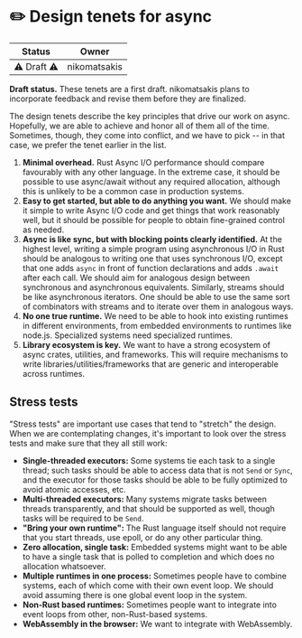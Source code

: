 # ✏️ Design tenets for async

| Status | Owner |
| --- | --- |
| ⚠️ Draft ⚠️ | nikomatsakis |

**Draft status.** These tenets are a first draft. nikomatsakis plans to incorporate feedback and revise them before they are finalized.

The design tenets describe the key principles that drive our work on async. Hopefully, we are able to achieve and honor all of them all of the time. Sometimes, though, they come into conflict, and we have to pick -- in that case, we prefer the tenet earlier in the list.

1. **Minimal overhead.** Rust Async I/O performance should compare favourably with any other language. In the extreme case, it should be possible to use async/await without any required allocation, although this is unlikely to be a common case in production systems.
2. **Easy to get started, but able to do anything you want.** We should make it simple to write Async I/O code and get things that work reasonably well, but it should be possible for people to obtain fine-grained control as needed.
3. **Async is like sync, but with blocking points clearly identified.** At the highest level, writing a simple program using asynchronous I/O in Rust should be analogous to writing one that uses synchronous I/O, except that one adds `async` in front of function declarations and adds `.await` after each call. We should aim for analogous design between synchronous and asynchronous equivalents. Similarly, streams should be like asynchronous iterators. One should be able to use the same sort of combinators with streams and to iterate over them in analogous ways.
4. **No one true runtime.** We need to be able to hook into existing runtimes in different environments, from embedded environments to runtimes like node.js. Specialized systems need specialized runtimes. 
5. **Library ecosystem is key.** We want to have a strong ecosystem of async crates, utilities, and frameworks. This will require mechanisms to write libraries/utilities/frameworks that are generic and interoperable across runtimes.

## Stress tests

"Stress tests" are important use cases that tend to "stretch" the design. When we are contemplating changes, it's important to look over the stress tests and make sure that they all still work:

* **Single-threaded executors:** Some systems tie each task to a single thread; such tasks should be able to access data that is not `Send` or `Sync`, and the executor for those tasks should be able to be fully optimized to avoid atomic accesses, etc.
* **Multi-threaded executors:** Many systems migrate tasks between threads transparently, and that should be supported as well, though tasks will be required to be `Send`.
* **"Bring your own runtime":** The Rust language itself should not require that you start threads, use epoll, or do any other particular thing.
* **Zero allocation, single task:** Embedded systems might want to be able to have a single task that is polled to completion and which does no allocation whatsoever.
* **Multiple runtimes in one process:** Sometimes people have to combine systems, each of which come with their own event loop. We should avoid assuming there is one global event loop in the system. 
* **Non-Rust based runtimes:** Sometimes people want to integrate into event loops from other, non-Rust-based systems.
* **WebAssembly in the browser:** We want to integrate with WebAssembly.

